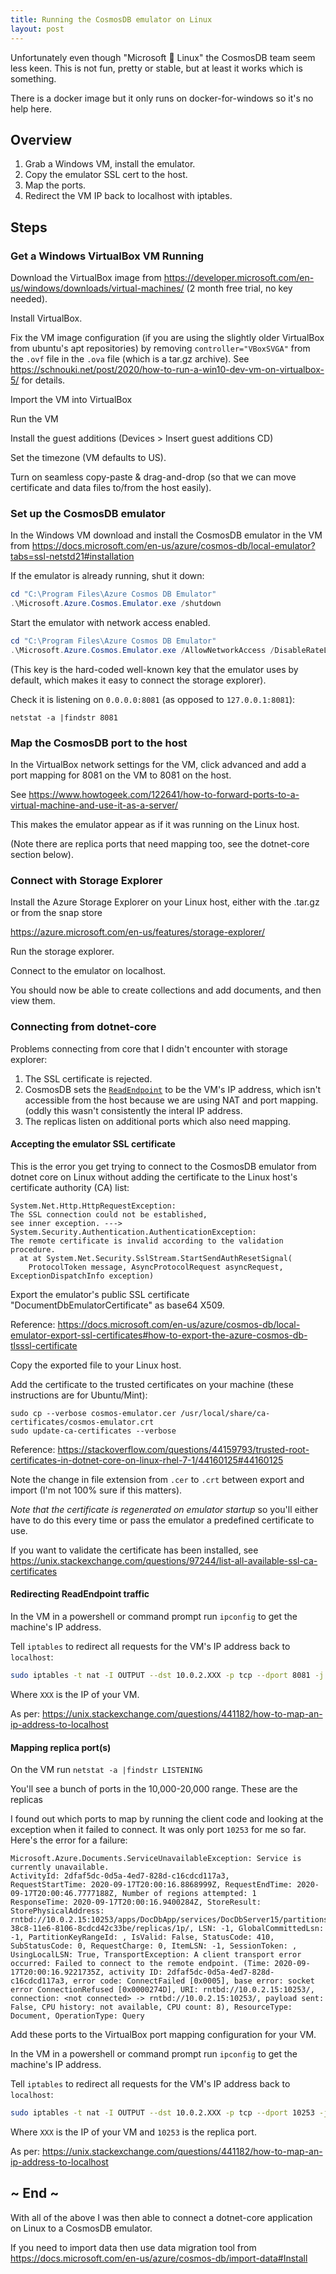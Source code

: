 ```yaml
---
title: Running the CosmosDB emulator on Linux
layout: post
---
```


Unfortunately even though "Microsoft 🖤 Linux" the CosmosDB team seem less keen. This is not fun, pretty or stable, but at least it works which is something.

There is a docker image but it only runs on docker-for-windows so it's no help here.

## Overview

1. Grab a Windows VM, install the emulator.
2. Copy the emulator SSL cert to the host.
3. Map the ports.
4. Redirect the VM IP back to localhost with iptables.

## Steps

### Get a Windows VirtualBox VM Running

Download the VirtualBox image from <https://developer.microsoft.com/en-us/windows/downloads/virtual-machines/> (2 month free trial, no key needed).

Install VirtualBox.
 
Fix the VM image configuration (if you are using the slightly older VirtualBox from ubuntu's apt repositories) by removing `controller="VBoxSVGA"` from the `.ovf` file in the `.ova` file (which is a tar.gz archive). See <https://schnouki.net/post/2020/how-to-run-a-win10-dev-vm-on-virtualbox-5/> for details.

Import the VM into VirtualBox

Run the VM

Install the guest additions (Devices > Insert guest additions CD)

Set the timezone (VM defaults to US).

Turn on seamless copy-paste & drag-and-drop (so that we can move certificate and data files to/from the host easily).

### Set up the CosmosDB emulator

In the Windows VM download and install the CosmosDB emulator in the VM from <https://docs.microsoft.com/en-us/azure/cosmos-db/local-emulator?tabs=ssl-netstd21#installation>

If the emulator is already running, shut it down:

```powershell
cd "C:\Program Files\Azure Cosmos DB Emulator"
.\Microsoft.Azure.Cosmos.Emulator.exe /shutdown
```

Start the emulator with network access enabled.

```powershell
cd "C:\Program Files\Azure Cosmos DB Emulator"
.\Microsoft.Azure.Cosmos.Emulator.exe /AllowNetworkAccess /DisableRateLimiting /Key='C2y6yDjf5/R+ob0N8A7Cgv30VRDJIWEHLM+4QDU5DE2nQ9nDuVTqobD4b8mGGyPMbIZnqyMsEcaGQy67XIw/Jw=='
```

(This key is the hard-coded well-known key that the emulator uses by default, which makes it easy to connect the storage explorer).

Check it is listening on `0.0.0.0:8081` (as opposed to `127.0.0.1:8081`):

```
netstat -a |findstr 8081
```

### Map the CosmosDB port to the host

In the VirtualBox network settings for the VM, click advanced and add a port mapping for 8081 on the VM to 8081 on the host.

See <https://www.howtogeek.com/122641/how-to-forward-ports-to-a-virtual-machine-and-use-it-as-a-server/>

This makes the emulator appear as if it was running on the Linux host.

(Note there are replica ports that need mapping too, see the dotnet-core section below).


### Connect with Storage Explorer

Install the Azure Storage Explorer on your Linux host, either with the .tar.gz or from the snap store

<https://azure.microsoft.com/en-us/features/storage-explorer/>

Run the storage explorer.

Connect to the emulator on localhost.

You should now be able to create collections and add documents, and then view them.

### Connecting from dotnet-core

Problems connecting from core that I didn't encounter with storage explorer:

1. The SSL certificate is rejected.
2. CosmosDB sets the [`ReadEndpoint`](https://docs.microsoft.com/en-us/dotnet/api/microsoft.azure.documents.client.documentclient.readendpoint) to be the VM's IP address, which isn't accessible from the host because we are using NAT and port mapping. (oddly this wasn't consistently the interal IP address.
3. The replicas listen on additional ports which also need mapping.

#### Accepting the emulator SSL certificate

This is the error you get trying to connect to the CosmosDB emulator from dotnet core on Linux without adding the certificate to the Linux host's certificate authority (CA) list:
```
System.Net.Http.HttpRequestException:
The SSL connection could not be established,
see inner exception. ---> System.Security.Authentication.AuthenticationException:
The remote certificate is invalid according to the validation procedure.
  at at System.Net.Security.SslStream.StartSendAuthResetSignal(
	ProtocolToken message, AsyncProtocolRequest asyncRequest, ExceptionDispatchInfo exception)
```

Export the emulator's public SSL certificate "DocumentDbEmulatorCertificate" as base64 X509.

Reference: <https://docs.microsoft.com/en-us/azure/cosmos-db/local-emulator-export-ssl-certificates#how-to-export-the-azure-cosmos-db-tlsssl-certificate>

Copy the exported file to your Linux host.

Add the certificate to the trusted certificates on your machine (these instructions are for Ubuntu/Mint):

```
sudo cp --verbose cosmos-emulator.cer /usr/local/share/ca-certificates/cosmos-emulator.crt
sudo update-ca-certificates --verbose
```

Reference: <https://stackoverflow.com/questions/44159793/trusted-root-certificates-in-dotnet-core-on-linux-rhel-7-1/44160125#44160125>

Note the change in file extension from `.cer` to `.crt` between export and import (I'm not 100% sure if this matters).

*Note that the certificate is regenerated on emulator startup* so you'll either have to do this every time or pass the emulator a predefined certificate to use.

If you want to validate the certificate has been installed, see <https://unix.stackexchange.com/questions/97244/list-all-available-ssl-ca-certificates>

#### Redirecting ReadEndpoint traffic

In the VM in a powershell or command prompt run `ipconfig` to get the machine's IP address.

Tell `iptables` to redirect all requests for the VM's IP address back to `localhost`:

```bash
sudo iptables -t nat -I OUTPUT --dst 10.0.2.XXX -p tcp --dport 8081 -j REDIRECT --to-ports 8081
```

Where `XXX` is the IP of your VM.

As per: <https://unix.stackexchange.com/questions/441182/how-to-map-an-ip-address-to-localhost>

#### Mapping replica port(s)

On the VM run `netstat -a |findstr LISTENING`

You'll see a bunch of ports in the 10,000-20,000 range. These are the replicas

I found out which ports to map by running the client code and looking at the exception when it failed to connect. It was only port `10253` for me so far. Here's the error for a failure:

```
Microsoft.Azure.Documents.ServiceUnavailableException: Service is currently unavailable.
ActivityId: 2dfaf5dc-0d5a-4ed7-828d-c16cdcd117a3, 
RequestStartTime: 2020-09-17T20:00:16.8868999Z, RequestEndTime: 2020-09-17T20:00:46.7777188Z, Number of regions attempted: 1
ResponseTime: 2020-09-17T20:00:16.9400284Z, StoreResult: StorePhysicalAddress: rntbd://10.0.2.15:10253/apps/DocDbApp/services/DocDbServer15/partitions/a4cb495b-38c8-11e6-8106-8cdcd42c33be/replicas/1p/, LSN: -1, GlobalCommittedLsn: -1, PartitionKeyRangeId: , IsValid: False, StatusCode: 410, SubStatusCode: 0, RequestCharge: 0, ItemLSN: -1, SessionToken: , UsingLocalLSN: True, TransportException: A client transport error occurred: Failed to connect to the remote endpoint. (Time: 2020-09-17T20:00:16.9221735Z, activity ID: 2dfaf5dc-0d5a-4ed7-828d-c16cdcd117a3, error code: ConnectFailed [0x0005], base error: socket error ConnectionRefused [0x0000274D], URI: rntbd://10.0.2.15:10253/, connection: <not connected> -> rntbd://10.0.2.15:10253/, payload sent: False, CPU history: not available, CPU count: 8), ResourceType: Document, OperationType: Query
```

Add these ports to the VirtualBox port mapping configuration for your VM.

In the VM in a powershell or command prompt run `ipconfig` to get the machine's IP address.

Tell `iptables` to redirect all requests for the VM's IP address back to `localhost`:

```bash
sudo iptables -t nat -I OUTPUT --dst 10.0.2.XXX -p tcp --dport 10253 -j REDIRECT --to-ports 10253
```

Where `XXX` is the IP of your VM and `10253` is the replica port.

As per: <https://unix.stackexchange.com/questions/441182/how-to-map-an-ip-address-to-localhost>

## ~ End ~

With all of the above I was then able to connect a dotnet-core application on Linux to a CosmosDB emulator.

If you need to import data then use data migration tool from <https://docs.microsoft.com/en-us/azure/cosmos-db/import-data#Install>
